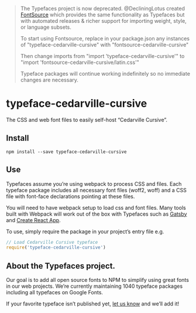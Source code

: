 >The Typefaces project is now deprecated. @DecliningLotus created
[FontSource](https://github.com/fontsource/fontsource) which provides the
same functionality as Typefaces but with automated releases & richer
support for importing weight, style, or language subsets.
>
>To start using Fontsource, replace in your package.json any instances of
"typeface-cedarville-cursive" with "fontsource-cedarville-cursive"
>
> Then change imports from "import 'typeface-cedarville-cursive'" to "import 'fontsource-cedarville-cursive/latin.css'"
>
>Typeface packages will continue working indefinitely so no immediate
>changes are necessary.

# typeface-cedarville-cursive

The CSS and web font files to easily self-host “Cedarville Cursive”.

## Install

`npm install --save typeface-cedarville-cursive`

## Use

Typefaces assume you’re using webpack to process CSS and files. Each typeface
package includes all necessary font files (woff2, woff) and a CSS file with
font-face declarations pointing at these files.

You will need to have webpack setup to load css and font files. Many tools built
with Webpack will work out of the box with Typefaces such as [Gatsby](https://github.com/gatsbyjs/gatsby)
and [Create React App](https://github.com/facebookincubator/create-react-app).

To use, simply require the package in your project’s entry file e.g.

```javascript
// Load Cedarville Cursive typeface
require('typeface-cedarville-cursive')
```

## About the Typefaces project.

Our goal is to add all open source fonts to NPM to simplify using great fonts in
our web projects. We’re currently maintaining 1040 typeface packages
including all typefaces on Google Fonts.

If your favorite typeface isn’t published yet, [let us know](https://github.com/KyleAMathews/typefaces)
and we’ll add it!

